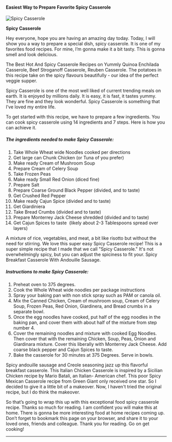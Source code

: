             

#### Easiest Way to Prepare Favorite Spicy Casserole

![Spicy Casserole](https://img-global.cpcdn.com/recipes/2620694dc138f021/751x532cq70/spicy-casserole-recipe-main-photo.jpg)

**Spicy Casserole**

Hey everyone, hope you are having an amazing day today. Today, I will show you a way to prepare a special dish, spicy casserole. It is one of my favorites food recipes. For mine, I’m gonna make it a bit tasty. This is gonna smell and look delicious.

The Best Hot And Spicy Casserole Recipes on Yummly Quinoa Enchilada Casserole, Beef Stroganoff Casserole, Reuben Casserole. The potatoes in this recipe take on the spicy flavours beautifully - our idea of the perfect veggie supper.

Spicy Casserole is one of the most well liked of current trending meals on earth. It is enjoyed by millions daily. It is easy, it is fast, it tastes yummy. They are fine and they look wonderful. Spicy Casserole is something that I’ve loved my entire life.

To get started with this recipe, we have to prepare a few ingredients. You can cook spicy casserole using 14 ingredients and 7 steps. Here is how you can achieve it.

##### The ingredients needed to make Spicy Casserole:

1.  Take Whole Wheat wide Noodles cooked per directions
2.  Get large can Chunk Chicken (or Tuna of you prefer)
3.  Make ready Cream of Mushroom Soup
4.  Prepare Cream of Celery Soup
5.  Take Frozen Peas
6.  Make ready Small Red Onion (diced fine)
7.  Prepare Salt
8.  Prepare Coarse Ground Black Pepper (divided, and to taste)
9.  Get Crushed Red Pepper
10.  Make ready Cajun Spice (divided and to taste)
11.  Get Giardiniera
12.  Take Bread Crumbs (divided and to taste)
13.  Prepare Monterrey Jack Cheese shredded (divided and to taste)
14.  Get Cajun Spices to taste  (likely about 2-3 Tablespoons spread over layers)

A mixture of rice, vegetables, and meat, a bit like risotto but without the need for stirring. We love this super easy Spicy Casserole recipe! This is a super simple recipe that I made that we call "Spicy Casserole." It's not overwhelmingly spicy, but you can adjust the spiciness to fit your. Spicy Breakfast Casserole With Andouille Sausage.

##### Instructions to make Spicy Casserole:

1.  Preheat oven to 375 degrees.
2.  Cook the Whole Wheat wide noodles per package instructions
3.  Spray your baking pan with non stick spray such as PAM or canola oil.
4.  Mix the Canned Chicken, Cream of mushroom soup, Cream of Celery Soup, Frozen Peas, Red Onion, Giardinera, and Bread crumbs in a separate bowl.
5.  Once the egg noodles have cooked, put half of the egg noodles in the baking pan, and cover them with about half of the mixture from step number 4.
6.  Cover the remaining noodles and mixture with cooked Egg Noodles. Then cover that with the remaining Chicken, Soup, Peas, Onion and Giardinara mixture. Cover this liberally with Monterrey Jack Cheese. Add coarse black pepper and Cajun Spices to taste.
7.  Bake the casserole for 30 minutes at 375 Degrees. Serve in bowls.

Spicy andouille sausage and Creole seasoning jazz up this flavorful breakfast casserole. This Italian Chicken Casserole is inspired by a Sicilian Chicken recipe by Mario Batali, an Italian- American chef. This poor Spicy Mexican Casserole recipe from Green Giant only received one star. So I decided to give it a little bit of a makeover. Now, I haven't tried the original recipe, but I do think the makeover.

So that’s going to wrap this up with this exceptional food spicy casserole recipe. Thanks so much for reading. I am confident you will make this at home. There is gonna be more interesting food at home recipes coming up. Don’t forget to bookmark this page on your browser, and share it to your loved ones, friends and colleague. Thank you for reading. Go on get cooking!

* * *